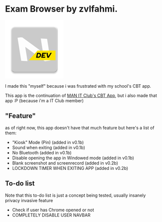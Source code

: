 # Exam Browser by zvlfahmi.

![nlogo](https://raw.githubusercontent.com/zvlfahmi/exambrowser/refs/heads/master/app/src/main/res/mipmap-xxxhdpi/ic_launcher.webp)

I made this "myself" because i was frustrated with my school's CBT app.

This app is the continuation of [MAN IT Club's CBT App](https://github.com/itclubmanmet/exambrowser-man), but i also made that app :P (because i'm a IT Club member)

## "Feature"
as of right now, this app doesn't have that much feature but here's a list of them:

- "Kiosk" Mode (Pin) (added in v0.1b)
- Sound when exiting (added in v0.1b)
- No Bluetooth (added in v0.1b)
- Disable opening the app in Windowed mode (added in v0.1b)
- Blank screenshot and screenrecord (added in v0.2b)
- LOCKDOWN TIMER WHEN EXITING APP (added in v0.2b)

## To-do list
Note that this to-do list is just a concept being tested, usually insanely privacy invasive feature
- Check if user has Chrome opened or not
- COMPLETELY DISABLE USER NAVBAR
